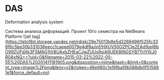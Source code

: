 # DAS
Deformation analysis system

Система анализа деформаций. Проект 10го семестра на NetBeans Platform
![alt tag] (https://leto16d.storage.yandex.net/rdisk/29e75013b8e5d2269496f525fc338f6c5be30b331036eecc1caeee0079e4df8a/inf/HXUV50OZPCIe2EAd1bpI6bO99ZUFdXk3FSMAG1tV8UAxbZHEaCJwZUUsRsjA9UEK8INGSYB7TrlYI0J0R0AxNQ==?uid=0&filename=2015-03-22%2022-05-55%20DAS%20201411181905.png&disposition=inline&hash=&limit=0&content_type=image%2Fpng&tknv=v2&rtoken=46e980c1e16fba19b588db0f515881e1&force_default=no)

